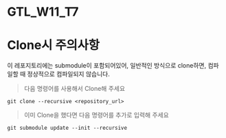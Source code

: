 ﻿# GTL_W11_T7

# Clone시 주의사항
이 레포지토리에는 submodule이 포함되어있어, 일반적인 방식으로 clone하면, 컴파일할 때 정상적으로 컴파일되지 않습니다.

> 다음 명령어를 사용해서 Clone해 주세요
```shell
git clone --recursive <repository_url>
```

> 이미 Clone을 했다면 다음 명령어를 추가로 입력해 주세요
```shell
git submodule update --init --recursive
```
